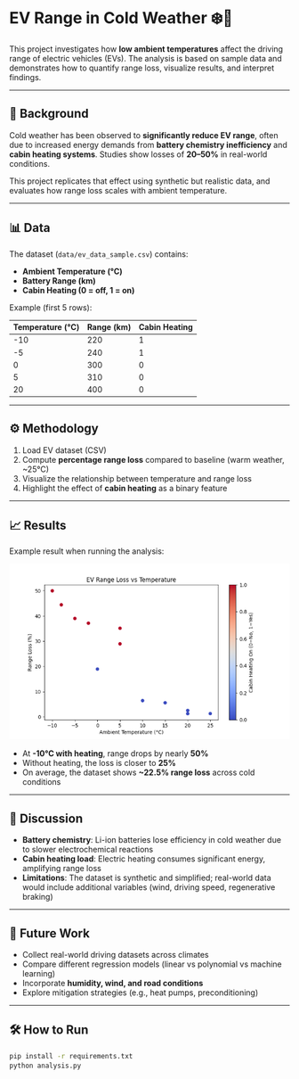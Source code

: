 # EV Range in Cold Weather ❄️🔋  

This project investigates how **low ambient temperatures** affect the driving range of electric vehicles (EVs). The analysis is based on sample data and demonstrates how to quantify range loss, visualize results, and interpret findings.  

---

## 📌 Background  

Cold weather has been observed to **significantly reduce EV range**, often due to increased energy demands from **battery chemistry inefficiency** and **cabin heating systems**. Studies show losses of **20–50%** in real-world conditions.  

This project replicates that effect using synthetic but realistic data, and evaluates how range loss scales with ambient temperature.  

---

## 📊 Data  

The dataset (`data/ev_data_sample.csv`) contains:  
- **Ambient Temperature (°C)**  
- **Battery Range (km)**  
- **Cabin Heating (0 = off, 1 = on)**  

Example (first 5 rows):  

| Temperature (°C) | Range (km) | Cabin Heating |
|------------------|------------|---------------|
| -10              | 220        | 1             |
| -5               | 240        | 1             |
| 0                | 300        | 0             |
| 5                | 310        | 0             |
| 20               | 400        | 0             |

---

## ⚙️ Methodology  

1. Load EV dataset (CSV)  
2. Compute **percentage range loss** compared to baseline (warm weather, ~25°C)  
3. Visualize the relationship between temperature and range loss  
4. Highlight the effect of **cabin heating** as a binary feature  

---

## 📈 Results  

Example result when running the analysis:  

![Range Loss](results/range_loss.png)  

- At **-10°C with heating**, range drops by nearly **50%**  
- Without heating, the loss is closer to **25%**  
- On average, the dataset shows **~22.5% range loss** across cold conditions  

---

## 🔎 Discussion  

- **Battery chemistry**: Li-ion batteries lose efficiency in cold weather due to slower electrochemical reactions  
- **Cabin heating load**: Electric heating consumes significant energy, amplifying range loss  
- **Limitations**: The dataset is synthetic and simplified; real-world data would include additional variables (wind, driving speed, regenerative braking)  

---

## 🚀 Future Work  

- Collect real-world driving datasets across climates  
- Compare different regression models (linear vs polynomial vs machine learning)  
- Incorporate **humidity, wind, and road conditions**  
- Explore mitigation strategies (e.g., heat pumps, preconditioning)  

---

## 🛠️ How to Run  

```bash
pip install -r requirements.txt
python analysis.py
